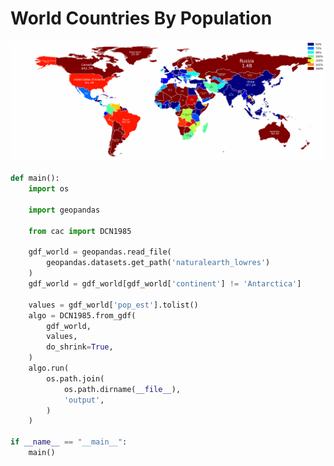 # World Countries By Population

<p  align="center">
    <img src="https://raw.githubusercontent.com/nuuuwan/continuous_area_cartograms/main/examples/world_countries_by_population/output/animated.gif" alt="alt" />
</p>

```python
def main():
    import os

    import geopandas

    from cac import DCN1985

    gdf_world = geopandas.read_file(
        geopandas.datasets.get_path('naturalearth_lowres')
    )
    gdf_world = gdf_world[gdf_world['continent'] != 'Antarctica']

    values = gdf_world['pop_est'].tolist()
    algo = DCN1985.from_gdf(
        gdf_world,
        values,
        do_shrink=True,
    )
    algo.run(
        os.path.join(
            os.path.dirname(__file__),
            'output',
        )
    )

if __name__ == "__main__":
    main()

```
